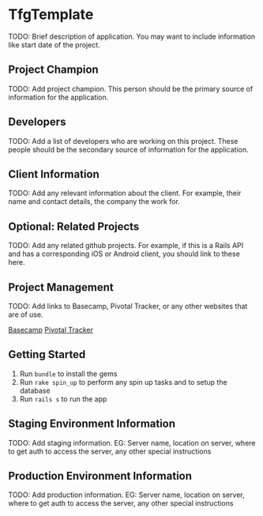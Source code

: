 # TfgTemplate

TODO: Brief description of application. You may want to include information like start date of the project.

## Project Champion

TODO: Add project champion. This person should be the primary source of information for the application.

## Developers

TODO: Add a list of developers who are working on this project. These people should be the secondary source of information for the application.

## Client Information

TODO: Add any relevant information about the client. For example, their name and contact details, the company the work for.

## Optional: Related Projects

TODO: Add any related github projects. For example, if this is a Rails API and has a corresponding iOS or Android client, you should link to these here.

## Project Management

TODO: Add links to Basecamp, Pivotal Tracker, or any other websites that are of use.

[Basecamp](url)
[Pivotal Tracker](url)

## Getting Started

1. Run `bundle` to install the gems
2. Run `rake spin_up` to perform any spin up tasks and to setup the database
3. Run `rails s` to run the app

## Staging Environment Information

TODO: Add staging information. EG: Server name, location on server, where to get auth to access the server, any other special instructions

## Production Environment Information

TODO: Add production information. EG: Server name, location on server, where to get auth to access the server, any other special instructions